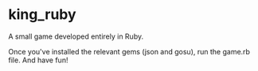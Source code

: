 # king_ruby
A small game developed entirely in Ruby.

Once you've installed the relevant gems (json and gosu), run the game.rb file. And have fun!
